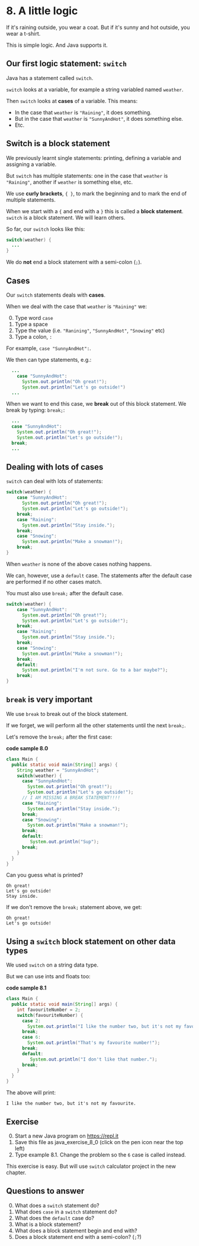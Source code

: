 # 8. A little logic

If it's raining outside, you wear a coat. But if it's sunny and hot outside, you wear a t-shirt.

This is simple logic. And Java supports it.

## Our first logic statement: `switch`

Java has a statement called `switch`.

`switch` looks at a variable, for example a string variabled named `weather`.

Then `switch` looks at **cases** of a variable. This means: 

* In the case that `weather` is `"Raining"`, it does something.
* But in the case that `weather` is `"SunnyAndHot"`, it does something else.
* Etc.

## Switch is a block statement 

We previously learnt single statements: printing, defining a variable and assigning a variable.

But `switch` has multiple statements: one in the case that `weather` is `"Raining"`, another if `weather` is something else, etc.

We use **curly brackets**, `{ }`, to mark the beginning and to mark the end of multiple statements.

When we start with a `{` and end with a `}` this is called a **block statement**. `switch` is a block statement. We will learn others.

So far, our `switch` looks like this:

```java
switch(weather) {
  ...
}
```

We do **not** end a block statement with a semi-colon (`;`).

## Cases

Our `switch` statements deals with **cases**.

When we deal with the case that `weather` is `"Raining"` we:

0. Type word `case`
0. Type a space
0. Type the value (i.e. `"Ranining"`, `"SunnyAndHot"`, `"Snowing"` etc)
0. Type a colon, `:`

For example, `case "SunnyAndHot":`.

We then can type statements, e.g.:

```java
  ...
    case "SunnyAndHot":
      System.out.println("Oh great!");
      System.out.println("Let's go outside!")
  ...
```

When we want to end this case, we **break** out of this block statement. We break by typing: `break;`:

```java
  ...
  case "SunnyAndHot":
    System.out.println("Oh great!");
    System.out.println("Let's go outside!");
  break;
  ...
```

## Dealing with lots of cases

`switch` can deal with lots of statements:

```java
switch(weather) {
    case "SunnyAndHot":
      System.out.println("Oh great!");
      System.out.println("Let's go outside!");
    break;
    case "Raining":
      System.out.println("Stay inside.");
    break;
    case "Snowing":
      System.out.println("Make a snowman!");
    break;        
}
```

When `weather` is none of the above cases nothing happens.

We can, however, use a `default` case. The statements after the default case are performed if no other cases match.

You must also use `break;` after the default case.

```java
switch(weather) {
    case "SunnyAndHot":
      System.out.println("Oh great!");
      System.out.println("Let's go outside!");
    break;
    case "Raining":
      System.out.println("Stay inside.");
    break;
    case "Snowing":
      System.out.println("Make a snowman!");
    break;
    default:
      System.out.println("I'm not sure. Go to a bar maybe?");
    break;
}
```

## `break` is very important

We use `break` to break out of the block statement.

If we forget, we will perform all the other statements until the next `break;`.

Let's remove the `break;` after the first case:

**code sample 8.0**
```java
class Main {
  public static void main(String[] args) {
    String weather = "SunnyAndHot";
    switch(weather) {
      case "SunnyAndHot":
        System.out.println("Oh great!");
        System.out.println("Let's go outside!");
      // I AM MISSING A BREAK STATEMENT!!!!
      case "Raining":
        System.out.println("Stay inside.");
      break;
      case "Snowing":
        System.out.println("Make a snowman!");
      break;      
      default:
         System.out.println("Sup");
      break;
    }
  }
}
```

Can you guess what is printed?

```
Oh great!
Let's go outside!
Stay inside.
```

If we don't remove the `break;` statement above, we get:

```
Oh great!
Let's go outside!
```

## Using a `switch` block statement on other data types

We used `switch` on a string data type. 

But we can use ints and floats too:

**code sample 8.1**
```java
class Main {
  public static void main(String[] args) {
    int favouriteNumber = 2;
    switch(favouriteNumber) {
      case 2:
        System.out.println("I like the number two, but it's not my favourite.");
      break;
      case 6:
        System.out.println("That's my favourite number!");
      break;
      default:
         System.out.println("I don't like that number.");
      break;  
    }
  }
}
```

The above will print:

```
I like the number two, but it's not my favourite.
```

## Exercise

0. Start a new Java program on https://repl.it
0. Save this file as java_exercise_8_0 (click on the pen icon near the top left)
0. Type example 8.1. Change the problem so the `6` case is called instead.

This exercise is easy. But will use `switch` calculator project in the new chapter. 

## Questions to answer

0. What does a `switch` statement do?
0. What does `case` in a `switch` statement do?
0. What does the `default` case do?
0. What is a block statement?
0. What does a block statement begin and end with?
0. Does a block statement end with a semi-colon? (`;`?)
